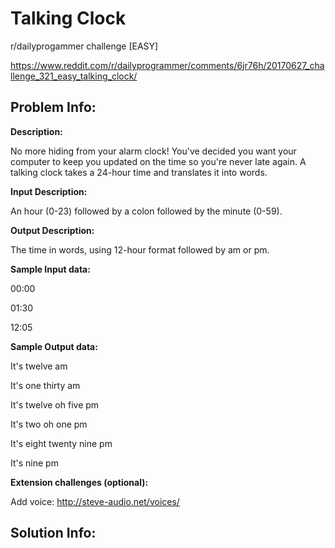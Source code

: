 # Talking Clock
r/dailyprogammer challenge [EASY]

https://www.reddit.com/r/dailyprogrammer/comments/6jr76h/20170627_challenge_321_easy_talking_clock/

Problem Info:
---------------------------------------------------

**Description:**

No more hiding from your alarm clock! You've decided you want your computer to keep you updated on the time so you're never late again. A talking clock takes a 24-hour time and translates it into words.


**Input Description:**

An hour (0-23) followed by a colon followed by the minute (0-59).


**Output Description:**

The time in words, using 12-hour format followed by am or pm.


**Sample Input data:**

00:00

01:30

12:05


**Sample Output data:**

It's twelve am

It's one thirty am

It's twelve oh five pm

It's two oh one pm

It's eight twenty nine pm

It's nine pm


**Extension challenges (optional):**

Add voice: http://steve-audio.net/voices/



Solution Info:
---------------------------------------------------


